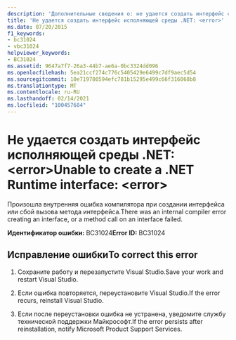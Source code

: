 ```yaml
---
description: 'Дополнительные сведения о: не удается создать интерфейс среды выполнения .NET: <error>'
title: 'Не удается создать интерфейс исполняющей среды .NET: <error>'
ms.date: 07/20/2015
f1_keywords:
- bc31024
- vbc31024
helpviewer_keywords:
- BC31024
ms.assetid: 9647a7f7-26a3-44b7-ae6a-0bc3324dd096
ms.openlocfilehash: 5ea21ccf274c776c5405429e6499c7df9aec5d54
ms.sourcegitcommit: 10e719780594efc781b15295e499c66f316068b8
ms.translationtype: MT
ms.contentlocale: ru-RU
ms.lasthandoff: 02/14/2021
ms.locfileid: "100457684"
---
```

# <a name="unable-to-create-a-net-runtime-interface-error"></a><span data-ttu-id="710cb-103">Не удается создать интерфейс исполняющей среды .NET: \<error></span><span class="sxs-lookup"><span data-stu-id="710cb-103">Unable to create a .NET Runtime interface: \<error></span></span>

<span data-ttu-id="710cb-104">Произошла внутренняя ошибка компилятора при создании интерфейса или сбой вызова метода интерфейса.</span><span class="sxs-lookup"><span data-stu-id="710cb-104">There was an internal compiler error creating an interface, or a method call on an interface failed.</span></span>  
  
 <span data-ttu-id="710cb-105">**Идентификатор ошибки:** BC31024</span><span class="sxs-lookup"><span data-stu-id="710cb-105">**Error ID:** BC31024</span></span>  
  
## <a name="to-correct-this-error"></a><span data-ttu-id="710cb-106">Исправление ошибки</span><span class="sxs-lookup"><span data-stu-id="710cb-106">To correct this error</span></span>  
  
1. <span data-ttu-id="710cb-107">Сохраните работу и перезапустите Visual Studio.</span><span class="sxs-lookup"><span data-stu-id="710cb-107">Save your work and restart Visual Studio.</span></span>  
  
2. <span data-ttu-id="710cb-108">Если ошибка повторяется, переустановите Visual Studio.</span><span class="sxs-lookup"><span data-stu-id="710cb-108">If the error recurs, reinstall Visual Studio.</span></span>  
  
3. <span data-ttu-id="710cb-109">Если после переустановки ошибка не устранена, уведомите службу технической поддержки Майкрософт.</span><span class="sxs-lookup"><span data-stu-id="710cb-109">If the error persists after reinstallation, notify Microsoft Product Support Services.</span></span>  
